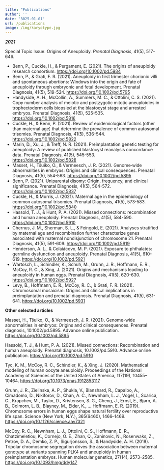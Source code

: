 ```yaml
---
title: "Publications"
author: ''
date: "3025-01-01"
url: /publications
image: /img/karyotype.jpg
---
```



***2021***

Special Topic Issue: Origins of Aneuploidy. *Prenatal Diagnosis*, 41(5), 517-646.

  - Benn, P., Cuckle, H., & Pergament, E. (2021). The origins of aneuploidy research consortium. https://doi.org/10.1002/pd.5934
  - Benn, P., & Grati, F. R. (2021). Aneuploidy in first trimester chorionic villi and spontaneous abortions: Windows into the origin and fate of aneuploidy through embryonic and fetal development. Prenatal Diagnosis, 41(5), 519-524. https://doi.org/10.1002/pd.5795
  - Handyside, A. H., McCollin, A., Summers, M. C., & Ottolini, C. S. (2021). Copy number analysis of meiotic and postzygotic mitotic aneuploidies in trophectoderm cells biopsied at the blastocyst stage and arrested embryos. Prenatal Diagnosis, 41(5), 525-535. https://doi.org/10.1002/pd.5816
  - Cuckle, H., & Benn, P. (2021). Review of epidemiological factors (other than maternal age) that determine the prevalence of common autosomal trisomies. Prenatal Diagnosis, 41(5), 536-544. https://doi.org/10.1002/pd.5822
  - Marin, D., Xu, J., & Treff, N. R. (2021). Preimplantation genetic testing for aneuploidy: A review of published blastocyst reanalysis concordance data. Prenatal Diagnosis, 41(5), 545-553. https://doi.org/10.1002/pd.5828
  - Masset, H., Tšuiko, O., & Vermeesch, J. R. (2021). Genome‐wide abnormalities in embryos: Origins and clinical consequences. Prenatal Diagnosis, 41(5), 554-563. https://doi.org/10.1002/pd.5895
  - Benn, P. (2021). Uniparental disomy: Origin, frequency, and clinical significance. Prenatal Diagnosis, 41(5), 564-572. https://doi.org/10.1002/pd.5837
  - Cuckle, H., & Morris, J. (2021). Maternal age in the epidemiology of common autosomal trisomies. Prenatal Diagnosis, 41(5), 573-583. https://doi.org/10.1002/pd.5840
  - Hassold, T. J., & Hunt, P. A. (2021). Missed connections: recombination and human aneuploidy. Prenatal Diagnosis, 41(5), 584-590. https://doi.org/10.1002/pd.5910
  - Chernus, J. M., Sherman, S. L., & Feingold, E. (2021). Analyses stratified by maternal age and recombination further characterize genes associated with maternal nondisjunction of chromosome 21. Prenatal Diagnosis, 41(5), 591-609. https://doi.org/10.1002/pd.5919
  - Henderson, A. L., & Colaiácovo, M. P. (2021). Exposure to phthalates: germline dysfunction and aneuploidy. Prenatal Diagnosis, 41(5), 610-619. https://doi.org/10.1002/pd.5921
  - Wartosch, L., Schindler, K., Schuh, M., Gruhn, J. R., Hoffmann, E. R., McCoy, R. C., & Xing, J. (2021). Origins and mechanisms leading to aneuploidy in human eggs. Prenatal Diagnosis, 41(5), 620-630. https://doi.org/10.1002/pd.5927
  - Levy, B., Hoffmann, E. R., McCoy, R. C., & Grati, F. R. (2021). Chromosomal mosaicism: Origins and clinical implications in preimplantation and prenatal diagnosis. Prenatal Diagnosis, 41(5), 631-641. https://doi.org/10.1002/pd.5931


**Other selected articles**

Masset, H., Tšuiko, O., & Vermeesch, J. R. (2021). Genome-wide abnormalities in embryos: Origins and clinical consequences. Prenatal diagnosis, 10.1002/pd.5895. Advance online publication. https://doi.org/10.1002/pd.5895

Hassold, T. J., & Hunt, P. A. (2021). Missed connections: Recombination and human aneuploidy. Prenatal diagnosis, 10.1002/pd.5910. Advance online publication. https://doi.org/10.1002/pd.5910

Tyc, K. M., McCoy, R. C., Schindler, K., & Xing, J. (2020). Mathematical modeling of human oocyte aneuploidy. Proceedings of the National Academy of Sciences of the United States of America, 117(19), 10455–10464. https://doi.org/10.1073/pnas.1912853117

Gruhn, J. R., Zielinska, A. P., Shukla, V., Blanshard, R., Capalbo, A., Cimadomo, D., Nikiforov, D., Chan, A. C., Newnham, L. J., Vogel, I., Scarica, C., Krapchev, M., Taylor, D., Kristensen, S. G., Cheng, J., Ernst, E., Bjørn, A. B., Colmorn, L. B., Blayney, M., Elder, K., … Hoffmann, E. R. (2019). Chromosome errors in human eggs shape natural fertility over reproductive life span. Science (New York, N.Y.), 365(6460), 1466–1469. https://doi.org/10.1126/science.aav7321

McCoy, R. C., Newnham, L. J., Ottolini, C. S., Hoffmann, E. R., Chatzimeletiou, K., Cornejo, O. E., Zhan, Q., Zaninovic, N., Rosenwaks, Z., Petrov, D. A., Demko, Z. P., Sigurjonsson, S., & Handyside, A. H. (2018). Tripolar chromosome segregation drives the association between maternal genotype at variants spanning PLK4 and aneuploidy in human preimplantation embryos. Human molecular genetics, 27(14), 2573–2585. https://doi.org/10.1093/hmg/ddy147


